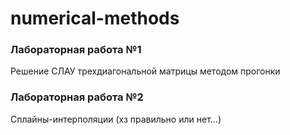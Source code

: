 # numerical-methods
<h3>Лабораторная работа №1</h3> Решение СЛАУ трехдиагональной матрицы методом прогонки
<h3>Лабораторная работа №2</h3> Сплайны-интерполяции (хз правильно или нет...)
